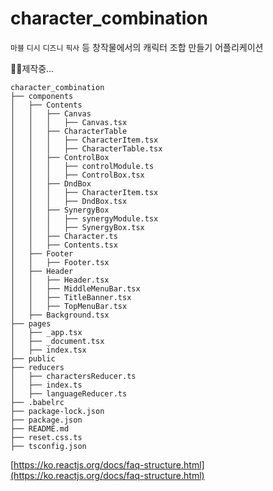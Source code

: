 # character_combination

`마블` `디시` `디즈니` `픽사` 등 창작물에서의 캐릭터 조합 만들기 어플리케이션

👨‍🔧제작중...

```
character_combination
├── components
│   ├── Contents
│   │   ├── Canvas
│   │   │   ├── Canvas.tsx
│   │   ├── CharacterTable
│   │   │   ├── CharacterItem.tsx
│   │   │   ├── CharacterTable.tsx
│   │   ├── ControlBox
│   │   │   ├── controlModule.ts
│   │   │   ├── ControlBox.tsx
│   │   ├── DndBox
│   │   │   ├── CharacterItem.tsx
│   │   │   ├── DndBox.tsx
│   │   ├── SynergyBox
│   │   │   ├── synergyModule.tsx
│   │   │   ├── SynergyBox.tsx
│   │   ├── Character.ts
│   │   ├── Contents.tsx
│   ├── Footer
│   │   ├── Footer.tsx
│   ├── Header
│   │   ├── Header.tsx
│   │   ├── MiddleMenuBar.tsx
│   │   ├── TitleBanner.tsx
│   │   ├── TopMenuBar.tsx
│   ├── Background.tsx
├── pages
│   ├── _app.tsx
│   ├── _document.tsx
│   ├── index.tsx
├── public
├── reducers
│   ├── charactersReducer.ts
│   ├── index.ts
│   ├── languageReducer.ts
├── .babelrc
├── package-lock.json
├── package.json
├── README.md
├── reset.css.ts
├── tsconfig.json
```

[https://ko.reactjs.org/docs/faq-structure.html](https://ko.reactjs.org/docs/faq-structure.html)
